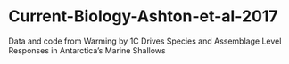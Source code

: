 # Current-Biology-Ashton-et-al-2017
Data and code from Warming by 1C Drives Species and Assemblage Level Responses in Antarctica’s Marine Shallows
